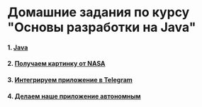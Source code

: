 # Домашние задания по курсу "Основы разработки на Java"

#### 1. [Java](01)
#### 2. [Получаем картинку от NASA](02)
#### 3. [Интегрируем приложение в Telegram](03)
#### 4. [Делаем наше приложение автономным](04)
